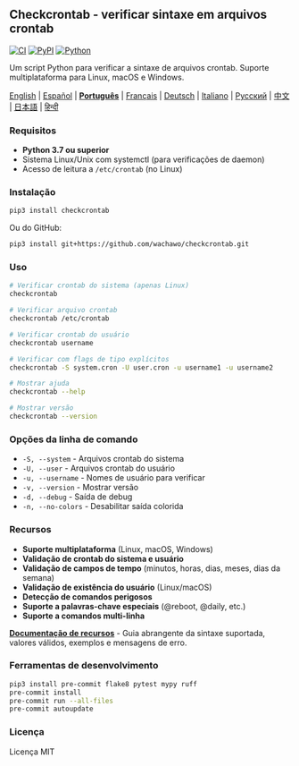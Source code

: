 ## Checkcrontab - verificar sintaxe em arquivos crontab

[![CI](https://github.com/wachawo/checkcrontab/actions/workflows/ci.yml/badge.svg)](https://github.com/wachawo/checkcrontab/actions/workflows/ci.yml)
[![PyPI](https://img.shields.io/pypi/v/checkcrontab.svg)](https://pypi.org/project/checkcrontab/)
[![Python](https://img.shields.io/pypi/pyversions/checkcrontab.svg)](https://pypi.org/project/checkcrontab/)

Um script Python para verificar a sintaxe de arquivos crontab. Suporte multiplataforma para Linux, macOS e Windows.

[English](https://github.com/wachawo/checkcrontab/blob/main/README.md) | [Español](https://github.com/wachawo/checkcrontab/blob/main/docs/README_ES.md) | **[Português](https://github.com/wachawo/checkcrontab/blob/main/docs/README_PT.md)** | [Français](https://github.com/wachawo/checkcrontab/blob/main/docs/README_FR.md) | [Deutsch](https://github.com/wachawo/checkcrontab/blob/main/docs/README_DE.md) | [Italiano](https://github.com/wachawo/checkcrontab/blob/main/docs/README_IT.md) | [Русский](https://github.com/wachawo/checkcrontab/blob/main/docs/README_RU.md) | [中文](https://github.com/wachawo/checkcrontab/blob/main/docs/README_ZH.md) | [日本語](https://github.com/wachawo/checkcrontab/blob/main/docs/README_JA.md) | [हिन्दी](https://github.com/wachawo/checkcrontab/blob/main/docs/README_HI.md)

### Requisitos

- **Python 3.7 ou superior**
- Sistema Linux/Unix com systemctl (para verificações de daemon)
- Acesso de leitura a `/etc/crontab` (no Linux)

### Instalação

```bash
pip3 install checkcrontab
```

Ou do GitHub:

```bash
pip3 install git+https://github.com/wachawo/checkcrontab.git
```

### Uso

```bash
# Verificar crontab do sistema (apenas Linux)
checkcrontab

# Verificar arquivo crontab
checkcrontab /etc/crontab

# Verificar crontab do usuário
checkcrontab username

# Verificar com flags de tipo explícitos
checkcrontab -S system.cron -U user.cron -u username1 -u username2

# Mostrar ajuda
checkcrontab --help

# Mostrar versão
checkcrontab --version
```

### Opções da linha de comando

- `-S, --system` - Arquivos crontab do sistema
- `-U, --user` - Arquivos crontab do usuário
- `-u, --username` - Nomes de usuário para verificar
- `-v, --version` - Mostrar versão
- `-d, --debug` - Saída de debug
- `-n, --no-colors` - Desabilitar saída colorida

### Recursos

- **Suporte multiplataforma** (Linux, macOS, Windows)
- **Validação de crontab do sistema e usuário**
- **Validação de campos de tempo** (minutos, horas, dias, meses, dias da semana)
- **Validação de existência do usuário** (Linux/macOS)
- **Detecção de comandos perigosos**
- **Suporte a palavras-chave especiais** (@reboot, @daily, etc.)
- **Suporte a comandos multi-linha**

**[Documentação de recursos](https://github.com/wachawo/checkcrontab/blob/main/docs/FEATURES.md)** - Guia abrangente da sintaxe suportada, valores válidos, exemplos e mensagens de erro.

### Ferramentas de desenvolvimento

```bash
pip3 install pre-commit flake8 pytest mypy ruff
pre-commit install
pre-commit run --all-files
pre-commit autoupdate
```

### Licença

Licença MIT
